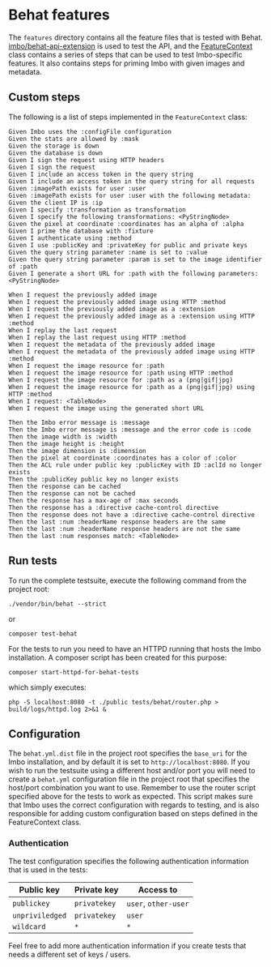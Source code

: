 # Behat features
The `features` directory contains all the feature files that is tested with Behat. [imbo/behat-api-extension](https://github.com/imbo/behat-api-extension) is used to test the API, and the [FeatureContext](features/bootstrap/FeatureContext.php) class contains a series of steps that can be used to test Imbo-specific features. It also contains steps for priming Imbo with given images and metadata.

## Custom steps

The following is a list of steps implemented in the `FeatureContext` class:

```gherkin
Given Imbo uses the :configFile configuration
Given the stats are allowed by :mask
Given the storage is down
Given the database is down
Given I sign the request using HTTP headers
Given I sign the request
Given I include an access token in the query string
Given I include an access token in the query string for all requests
Given :imagePath exists for user :user
Given :imagePath exists for user :user with the following metadata:
Given the client IP is :ip
Given I specify :transformation as transformation
Given I specify the following transformations: <PyStringNode>
Given the pixel at coordinate :coordinates has an alpha of :alpha
Given I prime the database with :fixture
Given I authenticate using :method
Given I use :publicKey and :privateKey for public and private keys
Given the query string parameter :name is set to :value
Given the query string parameter :param is set to the image identifier of :path
Given I generate a short URL for :path with the following parameters: <PyStringNode>

When I request the previously added image
When I request the previously added image using HTTP :method
When I request the previously added image as a :extension
When I request the previously added image as a :extension using HTTP :method
When I replay the last request
When I replay the last request using HTTP :method
When I request the metadata of the previously added image
When I request the metadata of the previously added image using HTTP :method
When I request the image resource for :path
When I request the image resource for :path using HTTP :method
When I request the image resource for :path as a (png|gif|jpg)
When I request the image resource for :path as a (png|gif|jpg) using HTTP :method
When I request: <TableNode>
When I request the image using the generated short URL

Then the Imbo error message is :message
Then the Imbo error message is :message and the error code is :code
Then the image width is :width
Then the image height is :height
Then the image dimension is :dimension
Then the pixel at coordinate :coordinates has a color of :color
Then the ACL rule under public key :publicKey with ID :aclId no longer exists
Then the :publicKey public key no longer exists
Then the response can be cached
Then the response can not be cached
Then the response has a max-age of :max seconds
Then the response has a :directive cache-control directive
Then the response does not have a :directive cache-control directive
Then the last :num :headerName response headers are the same
Then the last :num :headerName response headers are not the same
Then the last :num responses match: <TableNode>
```

## Run tests

To run the complete testsuite, execute the following command from the project root:

    ./vendor/bin/behat --strict

or

    composer test-behat

For the tests to run you need to have an HTTPD running that hosts the Imbo installation. A composer script has been created for this purpose:

    composer start-httpd-for-behat-tests

which simply executes:

    php -S localhost:8080 -t ./public tests/behat/router.php > build/logs/httpd.log 2>&1 &

## Configuration
The `behat.yml.dist` file in the project root specifies the `base_uri` for the Imbo installation, and by default it is set to `http://localhost:8080`. If you wish to run the testsuite using a different host and/or port you will need to create a `behat.yml` configuration file in the project root that specifies the host/port combination you want to use. Remember to use the router script specified above for the tests to work as expected. This script makes sure that Imbo uses the correct configuration with regards to testing, and is also responsible for adding custom configuration based on steps defined in the FeatureContext class.

### Authentication

The test configuration specifies the following authentication information that is used in the tests:

| Public key      | Private key   | Access to            |
| --------------- | ------------- | -------------------- |
| `publickey`     | `privatekey`  | `user`, `other-user` |
| `unpriviledged` | `privatekey`  | `user`               |
| `wildcard`      | `*`           | `*`                  |

Feel free to add more authentication information if you create tests that needs a different set of keys / users.
